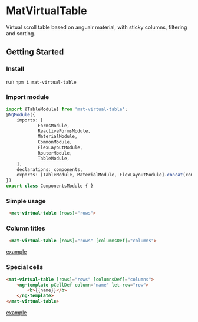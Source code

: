 # MatVirtualTable
Virtual scroll table based on angualr material, with sticky columns, filtering and sorting.

## Getting Started

### Install
run `npm i mat-virtual-table`

### Import module

```typescript
import {TableModule} from 'mat-virtual-table';
@NgModule({
    imports: [
            FormsModule,
            ReactiveFormsModule,
            MaterialModule,
            CommonModule,
            FlexLayoutModule,
            RouterModule,
            TableModule,
    ],
    declarations: components,
    exports: [TableModule, MaterialModule, FlexLayoutModule].concat(components),
})
export class ComponentsModule { }
```

### Simple usage
```html
 <mat-virtual-table [rows]="rows">
```

### Column titles 
```html
 <mat-virtual-table [rows]="rows" [columnsDef]="columns">
```
[example](https://stackblitz.com/edit/mat-virtual-table-basic-tupcj8?file=src%2Fapp%2Fapp.component.html)

### Special cells
```html
<mat-virtual-table [rows]="rows" [columnsDef]="columns">
    <ng-template pCellDef column="name" let-row="row">
        <b>{{name}}</b>
    </ng-template>
</mat-virtual-table>
```
[example](https://stackblitz.com/edit/mat-virtual-table-special-cells?file=src/app/app.component.html)


